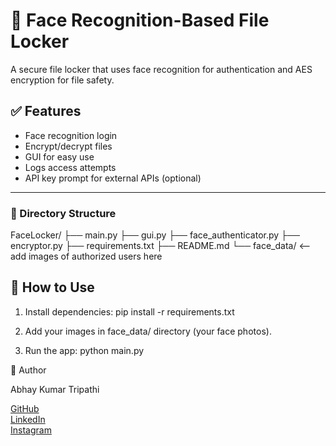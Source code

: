 # 🔐 Face Recognition-Based File Locker

A secure file locker that uses face recognition for authentication and AES encryption for file safety.

## ✅ Features
- Face recognition login
- Encrypt/decrypt files
- GUI for easy use
- Logs access attempts
- API key prompt for external APIs (optional)

---

### 📁 Directory Structure
FaceLocker/
├── main.py
├── gui.py
├── face_authenticator.py
├── encryptor.py
├── requirements.txt
├── README.md
└── face_data/       <– add images of authorized users here

## 🚀 How to Use
1. Install dependencies:
pip install -r requirements.txt

2.	Add your images in face_data/ directory (your face photos).

3.	Run the app:
python main.py

👤 Author

Abhay Kumar Tripathi

[GitHub](https://github.com/ABHAYKUMARTRIPATHI)  
[LinkedIn](https://www.linkedin.com/in/abhay-kumar-tripathi-54899b31a)  
[Instagram](https://www.instagram.com/abhaytripathi_46)

